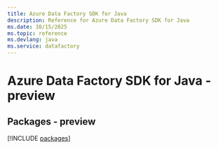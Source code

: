 ```yaml
---
title: Azure Data Factory SDK for Java
description: Reference for Azure Data Factory SDK for Java
ms.date: 10/15/2025
ms.topic: reference
ms.devlang: java
ms.service: datafactory
---
```

# Azure Data Factory SDK for Java - preview
## Packages - preview
[!INCLUDE [packages](data-factory-index.md)]